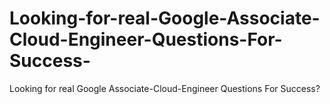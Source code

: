 # Looking-for-real-Google-Associate-Cloud-Engineer-Questions-For-Success-
Looking for real Google Associate-Cloud-Engineer Questions For Success?
